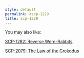 ```yaml
---
style: default
permalink: Xscp-1229
title: scp-1229
---
```

You may also like:

[SCP-1282: Reverse Were-Rabbits](http://scp-wiki.net/scp-1282)

[SCP-2079: The Law of the Grokodus](http://scp-wiki.net/scp-2079)
